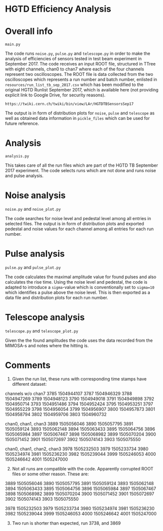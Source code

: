 # HGTD Efficiency Analysis



# Overall info

 ```main.py```

The code runs  ```noise.py```,  ```pulse.py``` and  ```telescope.py``` in order to make the analysis of efficiencies
of sensors tested in test beam experiment in September 2017. The code receives an input ROOT file, structured in TTree
with eight channels, chan0 to chan7 where each of the four channels represent two oscilloscopes. The ROOT file is data
collected from the two oscilloscopes which represents a run number and batch number, enlisted in
```resources/run_list_tb_sep_2017.csv``` which has been modified to the original HGTD Runlist September 2017,
which is available here (not providing explicit link to Google Drive, for security reasons).


```https://twiki.cern.ch/twiki/bin/view/LAr/HGTDTBSensorsSep17```


The output is in form of distribution plots for  ```noise```,  ```pulse``` and  ```telescope```  as well as obtained data
information in ```pickle_files``` which can be used for future reference.


# Analysis

 ```analysis.py```
 
This takes care of all the run files which are part of the HGTD TB September 2017 experiment. The code selects runs which
are not done and runs noise and pulse analysis. 



# Noise analysis

 ```noise.py``` and ```noise_plot.py```
 
 The code searches for noise level and pedestal level among all entries in selected files. The output is in form of distribution
 plots and exported pedestal and noise values for each channel among all entries for each run number.
 
 
 
# Pulse analysis

 ```pulse.py``` and  ```pulse_plot.py```

The code calculates the maximal amplitude value for found pulses and also calculates the rise time. Using the noise level and
pedestal, the code is adapted to introduce a ```sigma```-value which is conventionally set to ```sigma=10``` which identifies
a pulse above the noise level. This is then exported as a data file and distribution plots for each run number.




# Telescope analysis

 ```telescope.py``` and  ```telescope_plot.py```
 
 Given the the found amplitudes the code uses the data recorded from the MIMOSA-s and notes where the hitting is.
 
 
# Comments
 
1. Given the run list, these runs with corresponding time stamps have different dataset:

channels w/o chan7
3785    1504944107
3787    1504946329
3788    1504947269
3789    1504948123
3790    1504949018
3791    1504949898
3792    1504950714
3793    1504951486
3794    1504952424
3795    1504953251
3797    1504955229
3798    1504956054
3799    1504956907
3800    1504957873
3801    1504958794
3802    1504959706
3803    1504960732

chan0, chan1, chan3
3889    1505056046
3890    1505057795
3891    1505059124
3893    1505062148
3894    1505063433
3895    1505064756
3896    1505065984
3897    1505067467
3898    1505068982
3899    1505070204
3900    1505071452
3901    1505072697
3902    1505074143
3903    1505075550

chan0, chan1, chan2, chan3
3978    1505232503
3979    1505233734
3980    1505234974
3981    1505236230
3982    1505239044
3999    1505246053
4000    1505246642
4001    1505247000


2. Not all runs are compatible with the code. Apparently corrupted ROOT files or some other reason. These are:
 
3889    1505056046
3890    1505057795
3891    1505059124
3893    1505062148
3894    1505063433
3895    1505064756
3896    1505065984
3897    1505067467
3898    1505068982
3899    1505070204
3900    1505071452
3901    1505072697
3902    1505074143
3903    1505075550

3978    1505232503
3979    1505233734
3980    1505234974
3981    1505236230
3982    1505239044
3999    1505246053
4000    1505246642
4001    1505247000

3. Two run is shorter than expected, run 3738, and 3869


